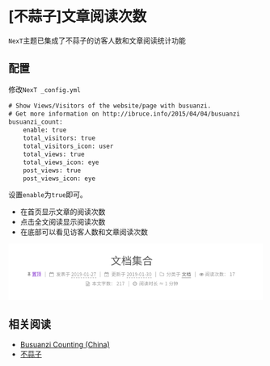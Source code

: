
# [不蒜子]文章阅读次数

`NexT`主题已集成了不蒜子的访客人数和文章阅读统计功能

## 配置

修改`NexT _config.yml`

    # Show Views/Visitors of the website/page with busuanzi.
    # Get more information on http://ibruce.info/2015/04/04/busuanzi
    busuanzi_count:
        enable: true
        total_visitors: true
        total_visitors_icon: user
        total_views: true
        total_views_icon: eye
        post_views: true
        post_views_icon: eye

设置`enable`为`true`即可。

* 在首页显示文章的阅读次数
* 点击全文阅读显示阅读次数
* 在底部可以看见访客人数和文章阅读次数

![](./imgs/busuanzi-post.png)

## 相关阅读

* [Busuanzi Counting (China)](https://theme-next.js.org/docs/third-party-services/statistics-and-analytics.html#Busuanzi-Counting-China)
* [不蒜子](http://ibruce.info/2015/04/04/busuanzi/)